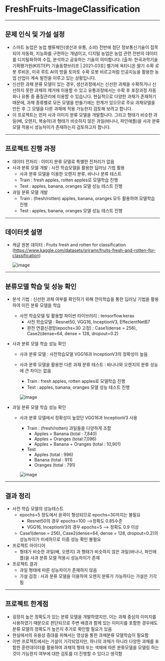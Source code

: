 # FreshFruits-ImageClassification
----
## 문제 인식 및 가설 설정
- 스마트 농업은 농업 밸류체인(생산과 유통, 소비) 전반에 첨단 정보통신기술이 접목되어 자동화, 지능화를 구현하는 개념이고, 디지털 농업은 농업 관련 전반의 데이터를 디지털화하여 수집, 분석하고 공유하는 기술의 의미합니다. [출처: 한국과학기술기획평가원(KISTEP) 기술동향브리프 | 2021-03호] 벨기에 옥타니온 딸기 수확 로봇 루비온, 미국 루트 AI의 방울 토마토 수확 로봇 비르고처럼 인공지능을 활용한 농업 산업이 계속 발전을 이루고 있는 상황입니다.    
- 신선한 과채 분류 모델이 있는 경우, 생산과정에서는 신선한 과채을 수확하거나 신선하지 못한 과채의 제거에 이용할 수 있고 유통과정에서는 수확 후 포장과정 자동화나 유통 중 품질관리에 이용할 수 있습니다. 현실적으로 다양한 과채가 존재하기 때문에, 과채 종류별로 모든 모델을 만들기에는 한계가 있으므로 주요 과채모델을 만든 후 그 모델을 다른 과채에 적용 가능한지 검토해 보려고 합니다.
- 이 프로젝트는 먼저 사과 이미지 분류 모델을 개발합니다. 그리고 형태가 비슷한 과일(배, 오렌지, 복숭아)과 형태가 비슷하지 않은 과일(바나나, 파인애플)을 사과 분류 모델 적용시 성능차이가 존재하는지 검토하고자 합니다.

---
## 프로젝트 진행 과정
- 데이터 전처리 : 이미지 분류 모델로 특별한 전처리가 없음
- 사과 분류 모델 개발 : 사전 학습모델을 활용한 딥러닝 기법 활용
   - 사과 분류 모델을 이용한 오렌지 분류, 바나나 분류 테스트
   - Train : fresh apples, rotten apples로 모델학습 진행
   - Test : apples, banana, oranges 모델 성능 테스트 진행
- 과일 분류 모델 개발
   - Train : (fresh/rotten) apples, banana, oranges 모두 활용하여 모델학습 진행
   - Test : apples, banana, oranges 모델 성능 테스트 진행

---
## 데이터셋 설명
- 캐글 원본 데이터 : Fruits fresh and rotten for classification     
  (https://www.kaggle.com/datasets/sriramr/fruits-fresh-and-rotten-for-classification)
      
    ![image](https://user-images.githubusercontent.com/109954540/227492626-89d7ae9d-f7b6-425e-a837-046af6161bcd.png)

---

## 분류모델 학습 및 성능 확인
- 분석 기법 : 신선한 과채 여부를 확인하기 위해 전이학습을 통한 딥러닝 기법을 활용하여 이진 분류 모델을 학습
   - 사전 학습모델 및 활용할 파이썬 라이브러리 : tensorflow.keras
       - 사전 학습모델 : Resnet50, VGG16, InceptionV3, EffecientNetB7
       - 완전 연결신경망(epochs=30 고정) : Case1(dense = 256), Case2(dense=64, dense = 128, dropout=0.2)
- 사과 분류 모델 학습 성능 확인
    - 사과 분류 모델 : 사전학습모델 VGG16과 InceptionV3의 정확성이 높음
    - 사과 분류 모델을 활용한 다른 과채 분류 테스트 : 바나나와 오렌지의 분류 성능에 큰 차이는 없음
        - Train : fresh apples, rotten apples로 모델학습 진행
        - Test : apples, banana, oranges 모델 성능 테스트 진행   
        
        ![image](https://user-images.githubusercontent.com/109954540/227495364-def449f8-bb33-4ea5-a68a-b742699b5df4.png)

- 과일 분류 모델 학습 성능 확인 
   - 사과 분류 모델에서 정확성이 높았던 VGG16과 InceptionV3 사용 
       - Train : (fresh/rotten) 과일들을 다양하게 조합
           - Apples + Banana (total : 7,840)
           - Apples + Oranges (total:7,096)
           - Apples + Banana + Oranges (total : 10,901)
       - Test
           - Apples (total : 996)
           - Banana (total : 911)
           - Oranges (total : 791)    
           
       ![image](https://user-images.githubusercontent.com/109954540/227497812-000b7a05-bdd6-4289-b274-8e032945059a.png)

---
## 결과 정리
- 사전 학습 모델의 성능테스트
    - epochs=5 정도에서 윤곽이 형성되므로 epochs=30까지는 불필요
        - Resnet50의 경우 epochs=100 -->정확도 0.85수준
        - VGG16, InceptionV3의 경우 epochs=5 --> 정확도 0.9 이상
     - Case1(dense = 256), Case2(dense=64, dense = 128, dropout=0.2)의 성능차이가 미세하므로 이중 성능 확인 불필요
- 프로젝트 아이디어
    - 형태가 비슷한 과일(배, 오렌지) 과 형태가 비슷하지 않은 과일(바나나, 파인애플)을 사과 분류 모델 적용시 성능차이가 존재
- 프로젝트 결과
    - 과일 형태에 따른 성능차이가 존재하지 않음
    - 가설 검정 : 사과 분류 모델을 이용하여 오렌지 분류가 가능하다는 가설은 기각됨

---
## 프로젝트 한계점  
- 굉장히 높은 정확도가 있는 분류 모델을 개발하였지만, 이는 과채 중심의 이미지를 사용하였기 때문으로 판단되므로 주변 배경과 함께 있는 이미지를 포함한 경우에도 분류 모델의 정확도가 높은지 추가로 확인할 필요가 있음
- 현실에서의 유용성 증대를 위해서는 영상을 통한 과채분류 모델학습이 필요함
- 이번 프로젝트에서는 가설이 기각되었지만, 하나의 과채가 아니라 다양한 과채를 포함한 훈련데이터를 활용하여 과채의 형태 또는 색채에 따른 분류모델을 모델링 하는 것이 가능한지 여부에 대한 검토를 더 진행할 수 있다고 생각함



